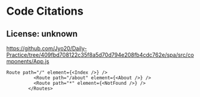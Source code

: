 # Code Citations

## License: unknown
https://github.com/Jyo20/Daily-Practice/tree/409fbd708122c35f8a5d70d794e208fb4cdc762e/spa/src/components/App.js

```
Route path="/" element={<Index />} />
          <Route path="/about" element={<About />} />
          <Route path="*" element={<NotFound />} />
        </Routes>
```

